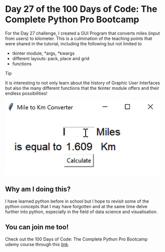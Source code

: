 <h1>Day 27 of the 100 Days of Code: The Complete Python Pro Bootcamp</h1>
<p>For the Day 27 challenge, I created a GUI Program that converts miles (input from users) to kilometer. This is a culmination of the teaching points that were shared in the tutorial, including the following but not limited to</p>
<ul>
  <li>tkinter module, *args, *kwargs</li>
  <li>different layouts: pack, place and grid</li>
  <li>functions</li>
</ul>

> [!TIP]
> It is interesting to not only learn about the history of Graphic User Interfaces but also the many different functions that the tkinter module offers and their endless possibilities!

<div width = 150px>
  <img src="miles_to_km_converter.gif"/>
</div>

<h2>Why am I doing this?</h2>
<p>I have learned python before in school but I hope to revisit some of the python concepts that I may have forgotten and at the same time delve further into python, especially in the field of data science and visualisation.</p>

<h2>You can join me too!</h2>
<p> Check out the 100 Days of Code: The Complete Python Pro Bootcamp udemy course through this <a href="https://www.udemy.com/course/100-days-of-code/">link</a>.</p>
